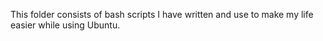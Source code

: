 This folder consists of bash scripts I have written and use to make my life easier while using Ubuntu.